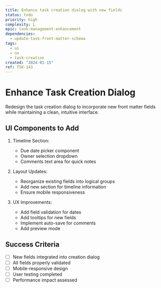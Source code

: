 ```yaml
---
title: Enhance task creation dialog with new fields
status: todo
priority: high
complexity: L
epic: task-management-enhancement
dependencies:
  - update-task-front-matter-schema
tags:
  - ui
  - ux
  - task-creation
created: "2024-01-15"
ref: TSK-143
---
```


# Enhance Task Creation Dialog

Redesign the task creation dialog to incorporate new front matter fields while maintaining a clean, intuitive interface.

## UI Components to Add

1. Timeline Section:

   - Due date picker component
   - Owner selection dropdown
   - Comments text area for quick notes

2. Layout Updates:

   - Reorganize existing fields into logical groups
   - Add new section for timeline information
   - Ensure mobile responsiveness

3. UX Improvements:
   - Add field validation for dates
   - Add tooltips for new fields
   - Implement auto-save for comments
   - Add preview mode

## Success Criteria

- [ ] New fields integrated into creation dialog
- [ ] All fields properly validated
- [ ] Mobile-responsive design
- [ ] User testing completed
- [ ] Performance impact assessed
